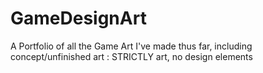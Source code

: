 # GameDesignArt
A Portfolio of all the Game Art I've made thus far, including concept/unfinished art : STRICTLY art, no design elements
